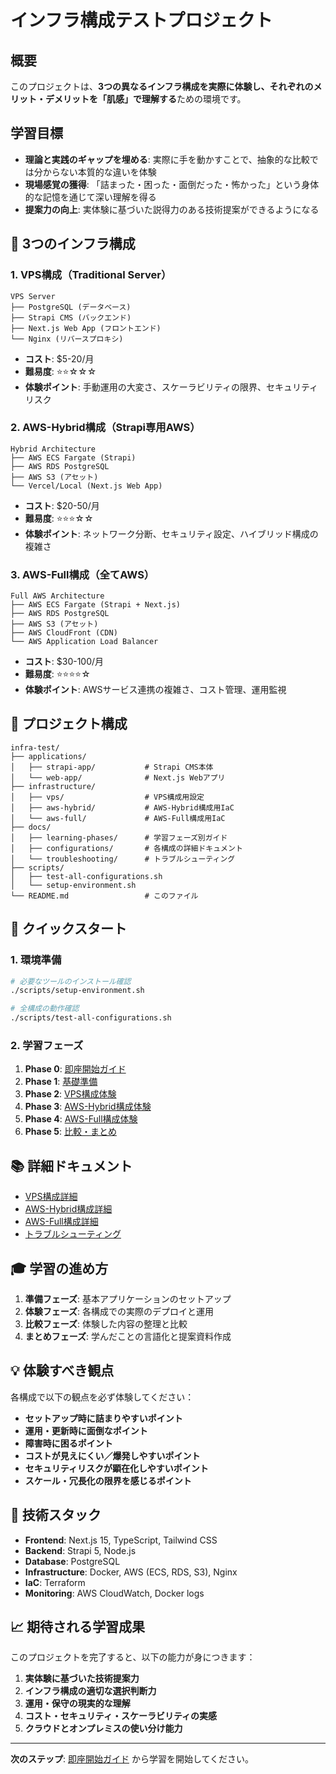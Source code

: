 # インフラ構成テストプロジェクト

## 概要

このプロジェクトは、**3つの異なるインフラ構成を実際に体験し、それぞれのメリット・デメリットを「肌感」で理解する**ための環境です。

## 学習目標

- **理論と実践のギャップを埋める**: 実際に手を動かすことで、抽象的な比較では分からない本質的な違いを体験
- **現場感覚の獲得**: 「詰まった・困った・面倒だった・怖かった」という身体的な記憶を通じて深い理解を得る
- **提案力の向上**: 実体験に基づいた説得力のある技術提案ができるようになる

## 🎯 3つのインフラ構成

### 1. VPS構成（Traditional Server）
```
VPS Server
├── PostgreSQL (データベース)
├── Strapi CMS (バックエンド)
├── Next.js Web App (フロントエンド)
└── Nginx (リバースプロキシ)
```
- **コスト**: $5-20/月
- **難易度**: ⭐⭐☆☆☆
- **体験ポイント**: 手動運用の大変さ、スケーラビリティの限界、セキュリティリスク

### 2. AWS-Hybrid構成（Strapi専用AWS）
```
Hybrid Architecture
├── AWS ECS Fargate (Strapi)
├── AWS RDS PostgreSQL
├── AWS S3 (アセット)
└── Vercel/Local (Next.js Web App)
```
- **コスト**: $20-50/月
- **難易度**: ⭐⭐⭐☆☆
- **体験ポイント**: ネットワーク分断、セキュリティ設定、ハイブリッド構成の複雑さ

### 3. AWS-Full構成（全てAWS）
```
Full AWS Architecture
├── AWS ECS Fargate (Strapi + Next.js)
├── AWS RDS PostgreSQL
├── AWS S3 (アセット)
├── AWS CloudFront (CDN)
└── AWS Application Load Balancer
```
- **コスト**: $30-100/月
- **難易度**: ⭐⭐⭐⭐☆
- **体験ポイント**: AWSサービス連携の複雑さ、コスト管理、運用監視

## 📁 プロジェクト構成

```
infra-test/
├── applications/
│   ├── strapi-app/           # Strapi CMS本体
│   └── web-app/              # Next.js Webアプリ
├── infrastructure/
│   ├── vps/                  # VPS構成用設定
│   ├── aws-hybrid/           # AWS-Hybrid構成用IaC
│   └── aws-full/             # AWS-Full構成用IaC
├── docs/
│   ├── learning-phases/      # 学習フェーズ別ガイド
│   ├── configurations/       # 各構成の詳細ドキュメント
│   └── troubleshooting/      # トラブルシューティング
├── scripts/
│   ├── test-all-configurations.sh
│   └── setup-environment.sh
└── README.md                 # このファイル
```

## 🚀 クイックスタート

### 1. 環境準備
```bash
# 必要なツールのインストール確認
./scripts/setup-environment.sh

# 全構成の動作確認
./scripts/test-all-configurations.sh
```

### 2. 学習フェーズ
1. **Phase 0**: [即座開始ガイド](docs/learning-phases/phase0-immediate-start.md)
2. **Phase 1**: [基礎準備](docs/learning-phases/phase1-preparation.md)
3. **Phase 2**: [VPS構成体験](docs/learning-phases/phase2-vps.md)
4. **Phase 3**: [AWS-Hybrid構成体験](docs/learning-phases/phase3-aws-hybrid.md)
5. **Phase 4**: [AWS-Full構成体験](docs/learning-phases/phase4-aws-full.md)
6. **Phase 5**: [比較・まとめ](docs/learning-phases/phase5-comparison.md)

## 📚 詳細ドキュメント

- [VPS構成詳細](docs/configurations/vps-configuration.md)
- [AWS-Hybrid構成詳細](docs/configurations/aws-hybrid-configuration.md)
- [AWS-Full構成詳細](docs/configurations/aws-full-configuration.md)
- [トラブルシューティング](docs/troubleshooting/common-issues.md)

## 🎓 学習の進め方

1. **準備フェーズ**: 基本アプリケーションのセットアップ
2. **体験フェーズ**: 各構成での実際のデプロイと運用
3. **比較フェーズ**: 体験した内容の整理と比較
4. **まとめフェーズ**: 学んだことの言語化と提案資料作成

## 💡 体験すべき観点

各構成で以下の観点を必ず体験してください：

- **セットアップ時に詰まりやすいポイント**
- **運用・更新時に面倒なポイント**
- **障害時に困るポイント**
- **コストが見えにくい／爆発しやすいポイント**
- **セキュリティリスクが顕在化しやすいポイント**
- **スケール・冗長化の限界を感じるポイント**

## 🔧 技術スタック

- **Frontend**: Next.js 15, TypeScript, Tailwind CSS
- **Backend**: Strapi 5, Node.js
- **Database**: PostgreSQL
- **Infrastructure**: Docker, AWS (ECS, RDS, S3), Nginx
- **IaC**: Terraform
- **Monitoring**: AWS CloudWatch, Docker logs

## 📈 期待される学習成果

このプロジェクトを完了すると、以下の能力が身につきます：

1. **実体験に基づいた技術提案力**
2. **インフラ構成の適切な選択判断力**
3. **運用・保守の現実的な理解**
4. **コスト・セキュリティ・スケーラビリティの実感**
5. **クラウドとオンプレミスの使い分け能力**

---

**次のステップ**: [即座開始ガイド](docs/learning-phases/phase0-immediate-start.md) から学習を開始してください。 
